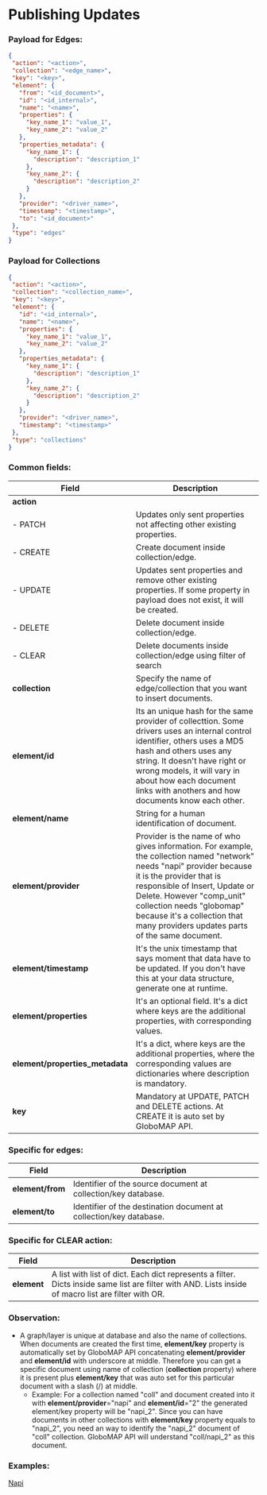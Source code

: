 # Publishing Updates

### Payload for Edges:

```json
{
 "action": "<action>",
 "collection": "<edge_name>",
 "key": "<key>",
 "element": {
   "from": "<id_document>",
   "id": "<id_internal>",
   "name": "<name>",
   "properties": {
     "key_name_1": "value_1",
     "key_name_2": "value_2"
   },
   "properties_metadata": {
     "key_name_1": {
       "description": "description_1"
     },
     "key_name_2": {
       "description": "description_2"
     }
   },
   "provider": "<driver_name>",
   "timestamp": "<timestamp>",
   "to": "<id_document>"
 },
 "type": "edges"
}
```

### Payload for Collections

```json
{
 "action": "<action>",
 "collection": "<collection_name>",
 "key": "<key>",
 "element": {
   "id": "<id_internal>",
   "name": "<name>",
   "properties": {
     "key_name_1": "value_1",
     "key_name_2": "value_2"
   },
   "properties_metadata": {
     "key_name_1": {
       "description": "description_1"
     },
     "key_name_2": {
       "description": "description_2"
     }
   },
   "provider": "<driver_name>",
   "timestamp": "<timestamp>"
 },
 "type": "collections"
}
```

### Common fields:

| Field                           | Description                                                                                                                                                                                                                                                                                                                   |  
|---------------------------------|-------------------------------------------------------------------------------------------------------------------------------------------------------------------------------------------------------------------------------------------------------------------------------------------------------------------------------|
| **action**                      |                                                                                                                                                                                                                                                                                                                               |
| - PATCH                         | Updates only sent properties not affecting other existing properties.                                                                                                                                                                                                                                                         |
| - CREATE                        | Create document inside collection/edge.                                                                                                                                                                                                                                                                                       |
| - UPDATE                        | Updates sent properties and remove other existing properties. If some property in payload does not exist, it will be created.                                                                                                                                                                                                 |
| - DELETE                        | Delete document inside collection/edge.                                                                                                                                                                                                                                                                                       |
| - CLEAR                         | Delete documents inside collection/edge using filter of search                                                                                                                                                                                                                                                                                       |
| **collection**                  | Specify the name of edge/collection that you want to insert documents.                                                                                                                                                                                                                                                        |
| **element/id**                  | Its an unique hash for the same provider of collecttion. Some drivers uses an internal control identifier, others uses a MD5 hash and others uses any string. It doesn't have right or wrong models, it will vary in about how each document links with anothers and how documents know each other.                           |
| **element/name**                | String for a human identification of document.                                                                                                                                                                                                                                                                                |
| **element/provider**            | Provider is the name of who gives information. For example, the collection named "network" needs "napi" provider because it is the provider that is responsible of Insert, Update or Delete. However "comp_unit" collection needs "globomap" because it's a collection that many providers updates parts of the same document.|
| **element/timestamp**           | It's the unix timestamp that says moment that data have to be updated. If you don't have this at your data structure, generate one at runtime.                                                                                                                                                                                |
| **element/properties**          | It's an optional field. It's a dict where keys are the additional properties, with corresponding values.                                                                                                                                                                                                                      |
| **element/properties_metadata** | It's a dict, where keys are the additional properties, where the corresponding values are dictionaries where description is mandatory.                                                                                                                                                                                        |
| **key**                         | Mandatory at UPDATE, PATCH and DELETE actions. At CREATE it is auto set by GloboMAP API.                                                                                                                                                                                                                                      |

### Specific for edges:

| Field                         | Description
|-------------------------------|-------------------------------------------------------------------|
| **element/from**              | Identifier of the source document at collection/key database.     |
| **element/to**                | Identifier of the destination document at collection/key database.|  


### Specific for CLEAR action:
| Field         | Description
|---------------|-----------------------------------------------------------------------------------------------------------------------------------------------------|
| **element**   | A list with list of dict. Each dict represents a filter. Dicts inside same list are filter with AND. Lists inside of macro list are filter with OR. |  

### Observation:

* A graph/layer is unique at database and also the name of collections. When documents are created the first time, **element/key** property is automatically set by GloboMAP API concatenating **element/provider** and **element/id** with underscore at middle. Therefore you can get a specific document using name of collection (**collection** property) where it is present plus **element/key** that was auto set for this particular document with a slash (/) at middle.
    * Example: For a collection named "coll" and document created into it with **element/provider**="napi" and **element/id**="2" the generated element/key property will be "napi_2". Since you can have documents in other collections with **element/key** property equals to "napi_2", you need an way to identify the "napi_2" document of "coll" collection. GloboMAP API will understand "coll/napi_2" as this document.

### Examples:
[Napi](https://github.com/globocom/globomap-driver-napi/tree/master/doc/examples)
